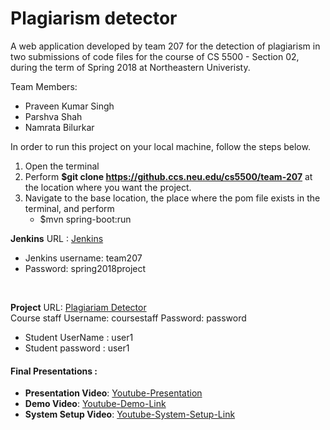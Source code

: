 # Plagiarism detector 

A web application developed by team 207 for the detection of plagiarism in two submissions of code files for the course of CS 5500 - Section 02, during the term of Spring 2018 at Northeastern Univeristy.

Team Members:
* Praveen Kumar Singh
* Parshva Shah
* Namrata Bilurkar

In order to run this project on your local machine, follow the steps below.

1. Open the terminal
2. Perform **$git clone https://github.ccs.neu.edu/cs5500/team-207** at the location where you want the project.
3. Navigate to the base location, the place where the pom file exists in the terminal, and perform
	* $mvn spring-boot:run


**Jenkins** URL : [Jenkins](http://ec2-18-222-73-94.us-east-2.compute.amazonaws.com:8080/)
* Jenkins username: team207
* Password: spring2018project

<br>

**Project** URL: [Plagiariam Detector](http://ec2-52-91-227-186.compute-1.amazonaws.com:8080/#/) <br>
Course staff Username: coursestaff
Password: password

* Student UserName : user1
* Student password : user1

#### Final Presentations :
* **Presentation Video**: [Youtube-Presentation](https://youtu.be/NP5hE0cL3ms)
* **Demo Video**: [Youtube-Demo-Link](https://youtu.be/Gw73HDbA7bk)
* **System Setup Video**: [Youtube-System-Setup-Link](https://www.youtube.com/watch?v=IZ_UnOFQHhc)
